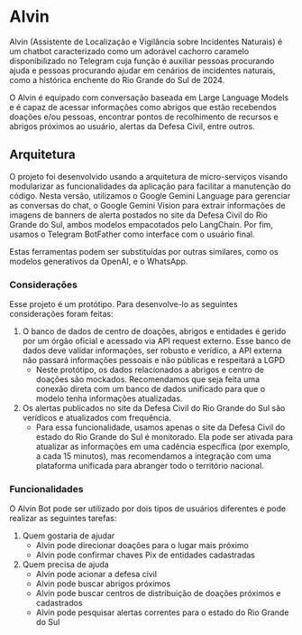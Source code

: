 # Alvin

Alvin (Assistente de Localização e Vigilância sobre Incidentes Naturais) é um chatbot caracterizado como um adorável cachorro caramelo disponibilizado no Telegram cuja função é auxiliar pessoas procurando ajuda e pessoas procurando ajudar em cenários de incidentes naturais, como a histórica enchente do Rio Grande do Sul de 2024. 

O Alvin é equipado com conversação baseada em Large Language Models e é capaz de acessar informações como abrigos que estão recebendos doações e/ou pessoas, encontrar pontos de recolhimento de recursos e abrigos próximos ao usuário, alertas da Defesa Civil, entre outros.

## Arquitetura
O projeto foi desenvolvido usando a arquitetura de micro-serviços visando modularizar as funcionalidades da aplicação para facilitar a manutenção do código. Nesta versão, utilizamos o Google Gemini Language para gerenciar as conversas do chat, o Google Gemini Vision para extrair informações de imagens de banners de alerta postados no site da Defesa Civil do Rio Grande do Sul, ambos modelos empacotados pelo LangChain. Por fim, usamos o Telegram BotFather como interface com o usuário final.

Estas ferramentas podem ser substituídas por outras similares, como os modelos generativos da OpenAI, e o WhatsApp.

### Considerações

Esse projeto é um protótipo. Para desenvolve-lo as seguintes considerações foram feitas:

1. O banco de dados de centro de doações, abrigos e entidades é gerido por um órgão oficial e acessado via API request externo. Esse banco de dados deve validar informações, ser robusto e verídico, a API externa não passará informações pessoais e não públicas e respeitará a LGPD
    - Neste protótipo, os dados relacionados a abrigos e centro de doações são mockados. Recomendamos que seja feita uma conexão direta com um banco de dados unificado para que o modelo tenha informações atualizadas.
2. Os alertas publicados no site da Defesa Civil do Rio Grande do Sul são verídicos e atualizados com frequência.
    - Para essa funcionalidade, usamos apenas o site da Defesa Civil do estado do Rio Grande do Sul é monitorado. Ela pode ser ativada para atualizar as informações em uma cadência específica (por exemplo, a cada 15 minutos), mas recomendamos a integração com uma plataforma unificada para abranger todo o território nacional.

### Funcionalidades

O Alvin Bot pode ser utilizado por dois tipos de usuários diferentes e pode realizar as seguintes tarefas:

1. Quem gostaria de ajudar
    - Alvin pode direcionar doações para o lugar mais próximo
    - Alvin pode confirmar chaves Pix de entidades cadastradas
2. Quem precisa de ajuda
    - Alvin pode acionar a defesa civil
    - Alvin pode buscar abrigos próximos
    - Alvin pode buscar centros de distribuição de doações próximos e cadastrados
    - Alvin pode pesquisar alertas correntes para o estado do Rio Grande do Sul
